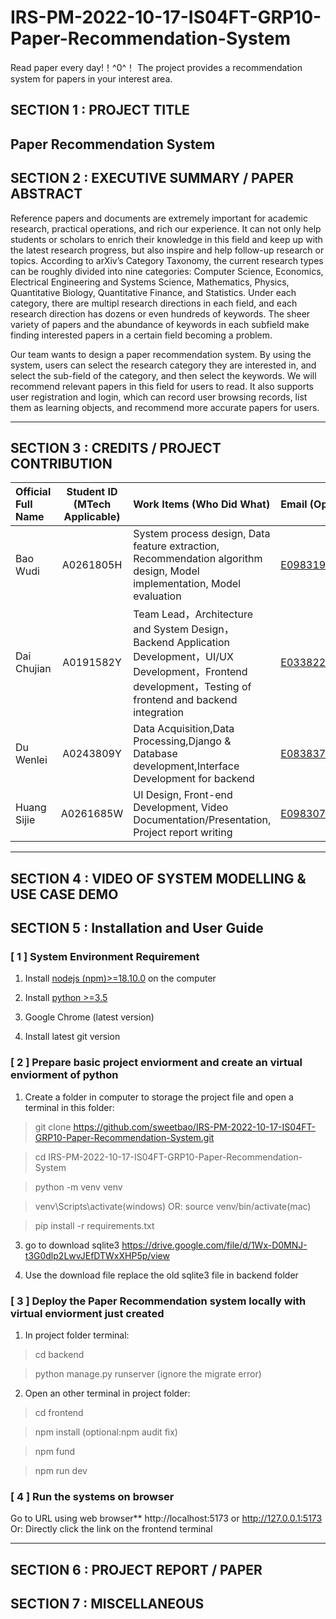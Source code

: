 # IRS-PM-2022-10-17-IS04FT-GRP10-Paper-Recommendation-System
Read paper every day!！^0^！ The project provides a recommendation system for papers in your interest area.
## SECTION 1 : PROJECT TITLE
## Paper Recommendation System

## SECTION 2 : EXECUTIVE SUMMARY / PAPER ABSTRACT
Reference papers and documents are extremely important for academic research, practical operations, and rich our experience. It can not only help students or scholars to enrich their knowledge in this field and keep up with the latest research progress, but also inspire and help follow-up research or topics. According to arXiv’s Category Taxonomy, the current research types can be roughly divided into nine categories: Computer Science, Economics, Electrical Engineering and Systems Science, Mathematics, Physics, Quantitative Biology, Quantitative Finance, and Statistics. Under each category, there are multipl research directions in each field, and each research direction has dozens or even hundreds of keywords. The sheer variety of papers and the abundance of keywords in each subfield make finding interested papers in a certain field becoming a problem.

Our team wants to design a paper recommendation system. By using the system, users can select the research category they are interested in, and select the sub-field of the category, and then select the keywords. We will recommend relevant papers in this field for users to read. It also supports user registration and login, which can record user browsing records, list them as learning objects, and recommend more accurate papers for users.

---

## SECTION 3 : CREDITS / PROJECT CONTRIBUTION
| Official Full Name  | Student ID (MTech Applicable)  | Work Items (Who Did What) | Email (Optional) |
| :--------------- |:---------------:| :-----| :-----|
| Bao Wudi | A0261805H | System process design, Data feature extraction, Recommendation algorithm design, Model implementation, Model evaluation|E0983199@u.nus.edu  |
| Dai Chujian | A0191582Y | Team Lead，Architecture and System Design，Backend Application Development，UI/UX Development，Frontend development，Testing of frontend and backend integration| E0338226@u.nus.edu |
| Du Wenlei | A0243809Y | Data Acquisition,Data Processing,Django & Database development,Interface Development for backend |E0838377@u.nus.edu  |
| Huang Sijie | A0261685W | UI Design, Front-end Development, Video Documentation/Presentation, Project report writing| E0983079@u.nus.edu |

---

## SECTION 4 : VIDEO OF SYSTEM MODELLING & USE CASE DEMO


## SECTION 5 : Installation and User Guide

### [ 1 ] System Environment Requirement

1. Install [nodejs (npm)>=18.10.0](https://nodejs.org/en/download/) on the computer

2. Install [python >=3.5](https://www.python.org/downloads/)

3. Google Chrome (latest version)

4. Install latest git version

### [ 2 ] Prepare basic project enviorment and create an virtual enviorment of python

1. Create a folder in computer to storage the project file and open a terminal in this folder:

 >git clone https://github.com/sweetbao/IRS-PM-2022-10-17-IS04FT-GRP10-Paper-Recommendation-System.git

 >cd IRS-PM-2022-10-17-IS04FT-GRP10-Paper-Recommendation-System

 >python -m venv venv

 >venv\Scripts\activate(windows) OR: source venv/bin/activate(mac)

 >pip install -r requirements.txt

3. go to download sqlite3 https://drive.google.com/file/d/1Wx-D0MNJ-t3G0dlp2LwvJEfDTWxXHP5p/view

4. Use the download file replace the old sqlite3 file in backend folder

### [ 3 ] Deploy the Paper Recommendation system locally with virtual enviorment just created

1. In project folder terminal: 
 >cd backend

 >python manage.py runserver (ignore the migrate error)

2. Open an other terminal in project folder:

 >cd frontend

 >npm install (optional:npm audit fix)

 >npm fund 

 >npm run dev

### [ 4 ] Run the systems on browser
Go to URL using web browser** http://localhost:5173 or http://127.0.0.1:5173
Or: Directly click the link on the frontend terminal

---
## SECTION 6 : PROJECT REPORT / PAPER
## SECTION 7 : MISCELLANEOUS
